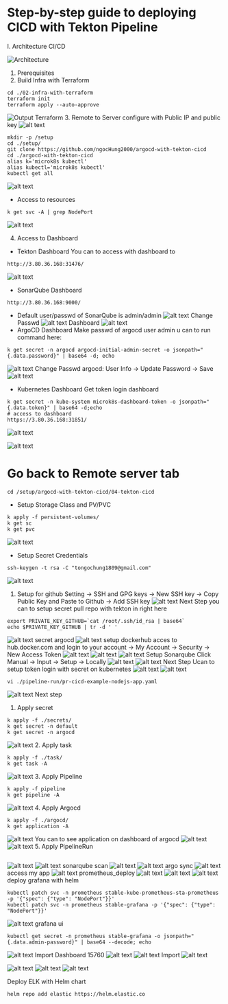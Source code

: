 # Step-by-step guide to deploying CICD with Tekton Pipeline

I. Architecture CI/CD

![Architecture](images/architecture.png)
1. Prerequisites
2. Build Infra with Terraform
```
cd ./02-infra-with-terraform
terraform init
terraform apply --auto-approve
```
![Output Terraform](images/terraform_out.png)
3. Remote to Server configure with Public IP and public key
![alt text](images/remote_server.png)

```
mkdir -p /setup
cd ./setup/
git clone https://github.com/ngocHung2000/argocd-with-tekton-cicd
cd ./argocd-with-tekton-cicd
alias k='microk8s kubectl'
alias kubectl='microk8s kubectl'
kubectl get all
```
![alt text](images/clone_git_repo.png)

- Access to resources
```
k get svc -A | grep NodePort
```
![alt text](images/show_node_port_access.png)

4. Access to Dashboard
- Tekton Dashboard
You can to access with dashboard to
```
http://3.80.36.168:31476/
```
![alt text](images/tekton_dashboard.png)
- SonarQube Dashboard
```
http://3.80.36.168:9000/
```
- Default user/passwd of SonarQube is admin/admin
![alt text](images/sonarqube_login.png)
Change Passwd
![alt text](images/chang_passwd_sonar.png)
Dashboard
![alt text](images/dasboard_sonar.png)
- ArgoCD Dashboard
Make passwd of argocd user admin u can to run command here:
```
k get secret -n argocd argocd-initial-admin-secret -o jsonpath="{.data.password}" | base64 -d; echo
```
![alt text](images/argocd_login.png)
Change Passwd argocd: User Info -> Update Password -> Save
![alt text](images/update_pass_argocd.png)
- Kubernetes Dashboard
Get token login dashboard
```
k get secret -n kube-system microk8s-dashboard-token -o jsonpath="{.data.token}" | base64 -d;echo
# access to dashboard
https://3.80.36.168:31851/
```
![alt text](images/k8s_dashboard_token.png)

![alt text](images/dash_board.png)

# Go back to Remote server tab
```
cd /setup/argocd-with-tekton-cicd/04-tekton-cicd
```
- Setup Storage Class and PV/PVC
```
k apply -f persistent-volumes/
k get sc
k get pvc
```
![alt text](images/pvc_sc.png)
- Setup Secret Credentials
```
ssh-keygen -t rsa -C "tongochung1809@gmail.com"
```
![alt text](images/ssh_github.png)
1. Setup for github
Setting -> SSH and GPG keys -> New SSH key -> Copy Public Key and Paste to Github -> Add SSH key
![alt text](images/public_key_ssh.png)
Next Step you can to setup secret pull repo with tekton in right here

```
export PRIVATE_KEY_GITHUB=`cat /root/.ssh/id_rsa | base64`
echo $PRIVATE_KEY_GITHUB | tr -d ' '
```
![alt text](images/private_ssh.png)
secret argocd
![alt text](images/secret_argo.png)
setup dockerhub
acces to hub.docker.com and login to your account -> My Account -> Security -> New Access Token
![alt text](images/docker_token.png)
![alt text](images/docker_token_copy.png)
![alt text](images/secret_registry.png)
Setup Sonarqube
Click Manual -> Input -> Setup -> Locally
![alt text](images/sonar_project.png)
![alt text](images/sonarqube.png)
Next Step Ucan to setup token login with secret on kubernetes
![alt text](images/edit_secret_sonar.png)
![alt text](images/sonar_token_secret.png)

```
vi ./pipeline-run/pr-cicd-example-nodejs-app.yaml
```
![alt text](images/pipelinerun.png)
Next step
1. Apply secret
```
k apply -f ./secrets/
k get secret -n default
k get secret -n argocd
```
![alt text](images/apply_secret.png)
2. Apply task
```
k apply -f ./task/
k get task -A
```
![alt text](images/apply_task.png)
3. Apply Pipeline
```
k apply -f pipeline
k get pipeline -A
```
![alt text](images/apply_pipeline.png)
4. Apply Argocd
```
k apply -f ./argocd/
k get application -A
```
![alt text](images/apply_application.png)
You can to see application on dashboard of argocd
![alt text](images/argocd_ui_application.png)
![alt text](images/app_argo.png)
5. Apply PipelineRun
```

```
![alt text](images/apply_pipeline_run.png)
![alt text](images/pipelinerun_ui_tekton.png)
sonarqube scan
![alt text](images/sonarqube_scan.png)
![alt text](images/pipeline_run_success.png)
argo sync
![alt text](images/argocd_syc.png)
access my app
![alt text](images/access_my_app.png)
prometheus_deploy
![alt text](images/prometheus_deploy.png)
![alt text](images/prometheus_show.png)
![alt text](images/prometheus_nodePort.png)
deploy grafana with helm
```
kubectl patch svc -n prometheus stable-kube-prometheus-sta-prometheus -p '{"spec": {"type": "NodePort"}}'
kubectl patch svc -n prometheus stable-grafana -p '{"spec": {"type": "NodePort"}}'
```
![alt text](images/nodePort_grafana.png)
grafana ui
```
kubectl get secret -n prometheus stable-grafana -o jsonpath="{.data.admin-password}" | base64 --decode; echo
```
![alt text](images/grafana.png)
Import Dashboard 15760
![alt text](<images/import Kubernetes.png>)
![alt text](images/k8s_dash.png)
Import 
![alt text](image.png)

![alt text](images/mem.png)
![alt text](images/dash_mem.png)
![alt text](images/dash_mem_result.png)

Deploy ELK with Helm chart
```
helm repo add elastic https://helm.elastic.co
```